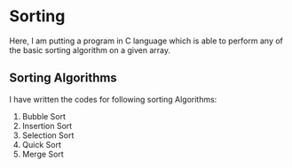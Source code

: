 Sorting
=======
Here, I am putting a program in C language which is able to perform any of the basic sorting algorithm on a given array.  

Sorting Algorithms
------------------
I have written the codes for following sorting Algorithms:  
1. Bubble Sort  
2. Insertion Sort  
3. Selection Sort  
4. Quick Sort  
5. Merge Sort  
